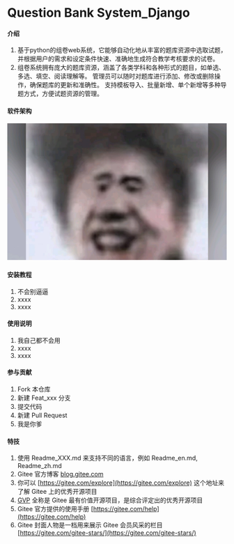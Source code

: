 # Question Bank System_Django

#### 介绍

1.  基于python的组卷web系统，它能够自动化地从丰富的题库资源中选取试题，并根据用户的需求和设定条件快速、准确地生成符合教学考核要求的试卷。
2.  组卷系统拥有庞大的题库资源，涵盖了各类学科和各种形式的题目，如单选、多选、填空、阅读理解等。
管理员可以随时对题库进行添加、修改或删除操作，确保题库的更新和准确性。
支持模板导入、批量新增、单个新增等多种导题方式，方便试题资源的管理。

#### 软件架构
![哈哈哈](./media/peng.jpg)


#### 安装教程

1.  不会别逼逼
2.  xxxx
3.  xxxx

#### 使用说明

1.  我自己都不会用
2.  xxxx
3.  xxxx

#### 参与贡献

1.  Fork 本仓库
2.  新建 Feat_xxx 分支
3.  提交代码
4.  新建 Pull Request
5.  我是你爹

#### 特技

1.  使用 Readme\_XXX.md 来支持不同的语言，例如 Readme\_en.md, Readme\_zh.md
2.  Gitee 官方博客 [blog.gitee.com](https://blog.gitee.com)
3.  你可以 [https://gitee.com/explore](https://gitee.com/explore) 这个地址来了解 Gitee 上的优秀开源项目
4.  [GVP](https://gitee.com/gvp) 全称是 Gitee 最有价值开源项目，是综合评定出的优秀开源项目
5.  Gitee 官方提供的使用手册 [https://gitee.com/help](https://gitee.com/help)
6.  Gitee 封面人物是一档用来展示 Gitee 会员风采的栏目 [https://gitee.com/gitee-stars/](https://gitee.com/gitee-stars/)
